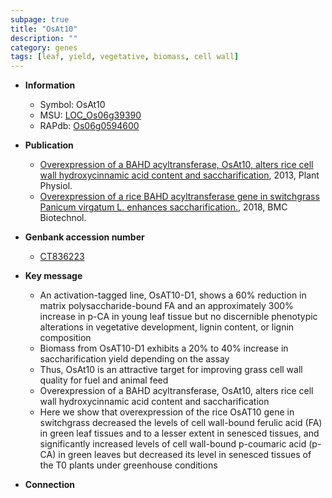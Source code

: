 ```yaml
---
subpage: true
title: "OsAt10"
description: ""
category: genes
tags: [leaf, yield, vegetative, biomass, cell wall]
---
```


* **Information**  
    + Symbol: OsAt10  
    + MSU: [LOC_Os06g39390](http://rice.plantbiology.msu.edu/cgi-bin/ORF_infopage.cgi?orf=LOC_Os06g39390)  
    + RAPdb: [Os06g0594600](http://rapdb.dna.affrc.go.jp/viewer/gbrowse_details/irgsp1?name=Os06g0594600)  

* **Publication**  
    + [Overexpression of a BAHD acyltransferase, OsAt10, alters rice cell wall hydroxycinnamic acid content and saccharification](http://www.ncbi.nlm.nih.gov/pubmed?term=Overexpression+of+a+BAHD+acyltransferase,+OsAt10,+alters+rice+cell+wall+hydroxycinnamic+acid+content+and+saccharification%5BTitle%5D), 2013, Plant Physiol.
    + [Overexpression of a rice BAHD acyltransferase gene in switchgrass Panicum virgatum L. enhances saccharification.](http://www.ncbi.nlm.nih.gov/pubmed?term=Overexpression+of+a+rice+BAHD+acyltransferase+gene+in+switchgrass+Panicum+virgatum+L.+enhances+saccharification.%5BTitle%5D), 2018, BMC Biotechnol.

* **Genbank accession number**  
    + [CT836223](http://www.ncbi.nlm.nih.gov/nuccore/CT836223)

* **Key message**  
    + An activation-tagged line, OsAT10-D1, shows a 60% reduction in matrix polysaccharide-bound FA and an approximately 300% increase in p-CA in young leaf tissue but no discernible phenotypic alterations in vegetative development, lignin content, or lignin composition
    + Biomass from OsAT10-D1 exhibits a 20% to 40% increase in saccharification yield depending on the assay
    + Thus, OsAt10 is an attractive target for improving grass cell wall quality for fuel and animal feed
    + Overexpression of a BAHD acyltransferase, OsAt10, alters rice cell wall hydroxycinnamic acid content and saccharification
    + Here we show that overexpression of the rice OsAT10 gene in switchgrass decreased the levels of cell wall-bound ferulic acid (FA) in green leaf tissues and to a lesser extent in senesced tissues, and significantly increased levels of cell wall-bound p-coumaric acid (p-CA) in green leaves but decreased its level in senesced tissues of the T0 plants under greenhouse conditions

* **Connection**  



